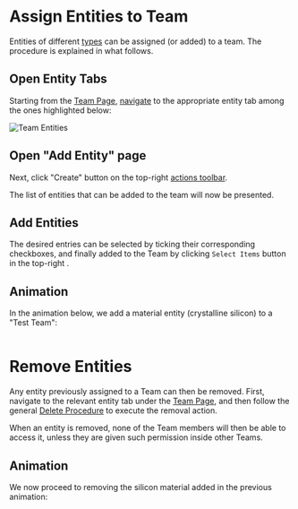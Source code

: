 # Assign Entities to Team

Entities of different [types](/entities-general/overview.md) can be assigned (or added) to a team. The procedure is explained in what follows.

## Open Entity Tabs

Starting from the [Team Page](../../ui/team-page.md), [navigate](/ui/tabs-navigator.md) to the appropriate entity tab among the ones highlighted below:
 
![Team Entities](/images/team-entities.png "Team Entities")

## Open "Add Entity" page

Next, click "Create" button  <i class="zmdi zmdi-plus-circle zmdi-hc-border"></i> on the top-right [actions toolbar](/entities-general/ui/explorer.md#actions-toolbar). 

The list of entities that can be added to the team will now be presented. 

## Add Entities

The desired entries can be selected by ticking their corresponding checkboxes, and finally added to the Team by clicking `Select Items` button in the top-right <i class="zmdi zmdi-collection-plus zmdi-hc-border"></i>.

## Animation

In the animation below, we add a material entity (crystalline silicon) to a "Test Team":

<img data-gifffer="/images/add-entity-team.gif">


# Remove Entities

Any entity previously assigned to a Team can then be removed. First, navigate to the relevant entity tab under the [Team Page](../../ui/team-page.md), and then follow the general [Delete Procedure](/entities-general/actions/delete.md) to execute the removal action. 

When an entity is removed, none of the Team members will then be able to access it, unless they are given such permission inside other Teams. 

## Animation

We now proceed to removing the silicon material added in the previous animation:

<img data-gifffer="/images/remove-entity-team.gif">

